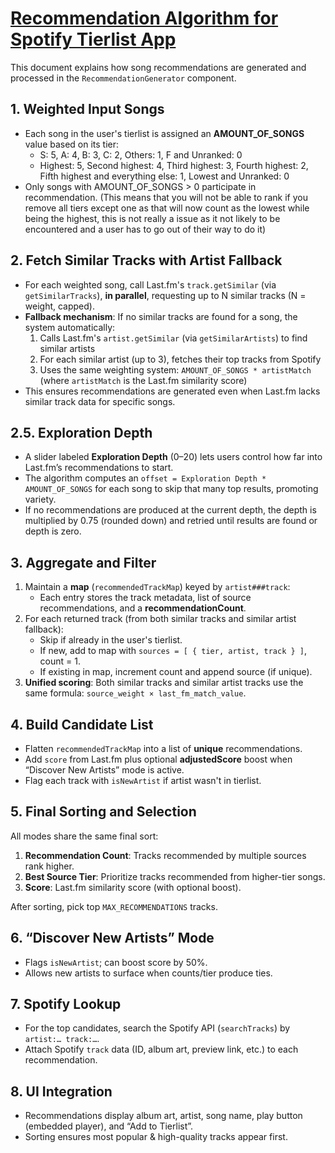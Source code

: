 # [Recommendation Algorithm for Spotify Tierlist App](../README.md) 

This document explains how song recommendations are generated and processed in the `RecommendationGenerator` component.

## 1. Weighted Input Songs
- Each song in the user's tierlist is assigned an **AMOUNT_OF_SONGS** value based on its tier:
  - S: 5, A: 4, B: 3, C: 2, Others: 1, F and Unranked: 0
  - Highest: 5, Second highest: 4, Third highest: 3, Fourth highest: 2, Fifth highest and everything else: 1, Lowest and Unranked: 0
- Only songs with AMOUNT_OF_SONGS > 0 participate in recommendation. (This means that you will not be able to rank if you remove all tiers except one as that will now count as the lowest while being the highest, this is not really a issue as it not likely to be encountered and a user has to go out of their way to do it)

## 2. Fetch Similar Tracks with Artist Fallback
- For each weighted song, call Last.fm's `track.getSimilar` (via `getSimilarTracks`), **in parallel**, requesting up to N similar tracks (N = weight, capped).
- **Fallback mechanism**: If no similar tracks are found for a song, the system automatically:
  1. Calls Last.fm's `artist.getSimilar` (via `getSimilarArtists`) to find similar artists
  2. For each similar artist (up to 3), fetches their top tracks from Spotify
  3. Uses the same weighting system: `AMOUNT_OF_SONGS * artistMatch` (where `artistMatch` is the Last.fm similarity score)
- This ensures recommendations are generated even when Last.fm lacks similar track data for specific songs.

## 2.5. Exploration Depth
- A slider labeled **Exploration Depth** (0–20) lets users control how far into Last.fm’s recommendations to start.
- The algorithm computes an `offset = Exploration Depth * AMOUNT_OF_SONGS` for each song to skip that many top results, promoting variety.
- If no recommendations are produced at the current depth, the depth is multiplied by 0.75 (rounded down) and retried until results are found or depth is zero.

## 3. Aggregate and Filter
1. Maintain a **map** (`recommendedTrackMap`) keyed by `artist###track`:
   - Each entry stores the track metadata, list of source recommendations, and a **recommendationCount**.
2. For each returned track (from both similar tracks and similar artist fallback):
   - Skip if already in the user's tierlist.
   - If new, add to map with `sources = [ { tier, artist, track } ]`, count = 1.
   - If existing in map, increment count and append source (if unique).
3. **Unified scoring**: Both similar tracks and similar artist tracks use the same formula: `source_weight × last_fm_match_value`.

## 4. Build Candidate List
- Flatten `recommendedTrackMap` into a list of **unique** recommendations.
- Add `score` from Last.fm plus optional **adjustedScore** boost when “Discover New Artists” mode is active.
- Flag each track with `isNewArtist` if artist wasn't in tierlist.

## 5. Final Sorting and Selection
All modes share the same final sort:
1. **Recommendation Count**: Tracks recommended by multiple sources rank higher.
2. **Best Source Tier**: Prioritize tracks recommended from higher-tier songs.
3. **Score**: Last.fm similarity score (with optional boost).

After sorting, pick top `MAX_RECOMMENDATIONS` tracks.

## 6. “Discover New Artists” Mode
- Flags `isNewArtist`; can boost score by 50%.
- Allows new artists to surface when counts/tier produce ties.

## 7. Spotify Lookup
- For the top candidates, search the Spotify API (`searchTracks`) by `artist:… track:…`.
- Attach Spotify `track` data (ID, album art, preview link, etc.) to each recommendation.

## 8. UI Integration
- Recommendations display album art, artist, song name, play button (embedded player), and “Add to Tierlist”.
- Sorting ensures most popular & high-quality tracks appear first.
